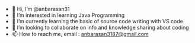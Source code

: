 - 👋 Hi, I’m @anbarasan31
- 👀 I’m interested in learning Java Programming
- 🌱 I’m currently learning the basic of source code writing with VS code
- 💞️ I’m looking to collaborate on info and knowledge sharing about coding 
- 📫 How to reach me, email : anbarasan3187@gmail.com

<!---
anbarasa31/anbarasa31 is a ✨ special ✨ repository because its `README.md` (this file) appears on your GitHub profile.
You can click the Preview link to take a look at your changes.
--->
